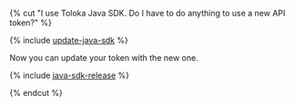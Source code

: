 {% cut "I use Toloka Java SDK. Do I have to do anything to use a new API token?" %}

{% include [update-java-sdk](shared/update-java-sdk.md) %}

Now you can update your token with the new one.

{% include [java-sdk-release](shared/java-sdk-release.md) %}

{% endcut %}